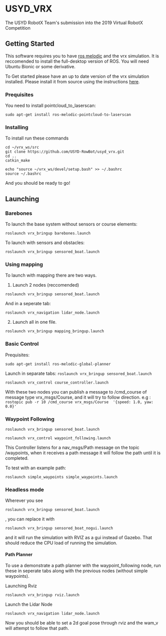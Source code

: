 # USYD_VRX
The USYD RobotX Team's submission into the 2019 Virtual RobotX Competition

## Getting Started
This software requires you to have [ros melodic](http://wiki.ros.org/melodic) and the vrx simulation. It is reccomended to install the full-desktop version of ROS.
You will need Ubuntu Bionic or some derivative.

To Get started please have an up to date version of the vrx simulation installed. Please install it from source using the instructions [here](https://bitbucket.org/osrf/vrx/wiki/tutorials/SystemSetupInstall).


### Prequisites

You need to install pointcloud_to_laserscan:
```
sudo apt-get install ros-melodic-pointcloud-to-laserscan
```


### Installing
To install run these commands
```
cd ~/vrx_ws/src
git clone https://github.com/USYD-RowBot/usyd_vrx.git
cd ..
catkin_make

echo "source ~/vrx_ws/devel/setup.bash" >> ~/.bashrc
source ~/.bashrc

```
And you should be ready to go!

## Launching

### Barebones
To launch the base system without sensors or course elements:
```
roslaunch vrx_bringup barebones.launch
```
To launch with sensors and obstacles:
```
roslaunch vrx_bringup sensored_boat.launch
```

### Using mapping
To launch with mapping there are two ways.
1. Launch 2 nodes (reccomended)
```
roslaunch vrx_bringup sensored_boat.launch
```
And in a seperate tab:
```
roslaunch vrx_navigation lidar_node.launch
```

2. Launch all in one file.
```
roslaunch vrx_bringup mapping_bringup.launch
```

### Basic Control

Prequisites:
```
sudo apt-get install ros-melodic-global-planner
```



Launch in separate tabs:
```roslaunch vrx_bringup sensored_boat.launch```

```roslaunch vrx_control course_controller.launch```

With these two nodes you can publish a message to /cmd_course  of message type vrx_msgs/Course, and it will try to follow direction. e.g :
```rostopic pub -r 10 /cmd_course vrx_msgs/Course  '{speed: 1.0, yaw: 0.0}'```

### Waypoint Following

```roslaunch vrx_bringup sensored_boat.launch```

```roslaunch vrx_control waypoint_following.launch```

This Controller listens for a nav_msgs/Path message on the topic /waypoints, when it receives a path message it will follow the path until it is completed.

To test with an example path:

```roslaunch simple_waypoints simple_waypoints.launch```

### Headless mode
Wherever you see

```roslaunch vrx_bringup sensored_boat.launch```

, you can replace it with

```roslaunch vrx_bringup sensored_boat_nogui.launch```

 and it will run the simulation with RVIZ as a gui instead of Gazebo. That should reduce the CPU load of running the simulation.

#### Path Planner
To use a demonstrate a path planner with the waypoint_following node, run these in seperate tabs along with the previous nodes (without simple waypoints).

Launching Rviz
```
roslaunch vrx_bringup rviz.launch
```
Launch the Lidar Node

```
roslaunch vrx_navigation lidar_node.launch
```

Now you should be able to set a 2d goal pose through rviz and the wam_v will attempt to follow that path.
